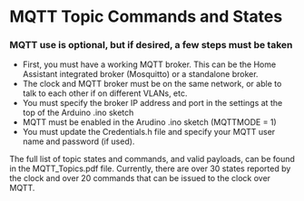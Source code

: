 # MQTT Topic Commands and States

### MQTT use is optional, but if desired, a few steps must be taken

- First, you must have a working MQTT broker.  This can be the Home Assistant integrated broker (Mosquitto) or a standalone broker.
- The clock and MQTT broker must be on the same network, or able to talk to each other if on different VLANs, etc.
- You must specify the broker IP address and port in the settings at the top of the Arduino .ino sketch
- MQTT must be enabled in the Arudino .ino sketch (MQTTMODE = 1)
- You must update the Credentials.h file and specify your MQTT user name and password (if used).

The full list of topic states and commands, and valid payloads, can be found in the MQTT_Topics.pdf file.  Currently, there are over 30 states reported by the clock and over 20 commands that can be issued to the clock over MQTT.